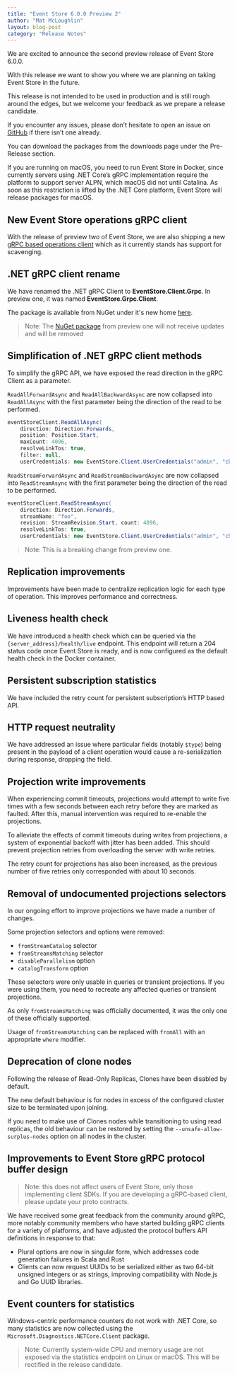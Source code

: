 ```yaml
---
title: "Event Store 6.0.0 Preview 2"
author: "Mat McLoughlin"
layout: blog-post
category: "Release Notes"
---
```


We are excited to announce the second preview release of Event Store 6.0.0.

With this release we want to show you where we are planning on taking Event Store in the future.

This release is not intended to be used in production and is still rough around the edges, but we welcome your feedback as we prepare a release candidate.

If you encounter any issues, please don’t hesitate to open an issue on [GitHub](https://github.com/eventstore/eventstore) if there isn’t one already.

You can download the packages from the downloads page under the Pre-Release section.

If you are running on macOS, you need to run Event Store in Docker, since currently servers using .NET Core’s gRPC implementation require the platform to support server ALPN, which macOS did not until Catalina. As soon as this restriction is lifted by the .NET Core platform, Event Store will release packages for macOS.

## New Event Store operations gRPC client

With the release of preview two of Event Store, we are also shipping a new [gRPC based operations client](https://www.nuget.org/packages/EventStore.Client.Operations.Grpc/6.0.0-preview2) which as it currently stands has support for scavenging.

## .NET gRPC client rename

We have renamed the .NET gRPC Client to **EventStore.Client.Grpc**. In preview one, it was named **EventStore.Grpc.Client**.

The package is available from NuGet under it's new home [here](https://www.nuget.org/packages/EventStore.Client.Grpc/).

> Note: The [NuGet package](https://www.nuget.org/packages/EventStore.Grpc.Client/6.0.0-preview1) from preview one will not receive updates and will be removed

## Simplification of .NET gRPC client methods

To simplify the gRPC API, we have exposed the read direction in the gRPC Client as a parameter.

`ReadAllForwardAsync` and `ReadAllBackwardAsync` are now collapsed into `ReadAllAsync` with the first parameter being the direction of the read to be performed.

```csharp
eventStoreClient.ReadAllAsync(
    direction: Direction.Forwards,
    position: Position.Start,
    maxCount: 4096,
    resolveLinkTos: true,
    filter: null,
    userCredentials: new EventStore.Client.UserCredentials("admin", "changeit"));
```

`ReadStreamForwardAsync` and `ReadStreamBackwardAsync` are now collapsed into `ReadStreamAsync` with the first parameter being the direction of the read to be performed.

```csharp
eventStoreClient.ReadStreamAsync(
    direction: Direction.Forwards,
    streamName: "foo",
    revision: StreamRevision.Start, count: 4096,
    resolveLinkTos: true,
    userCredentials: new EventStore.Client.UserCredentials("admin", "changeit"));
```

> Note: This is a breaking change from preview one.

## Replication improvements

Improvements have been made to centralize replication logic for each type of operation. This improves performance and correctness.

## Liveness health check

We have introduced a health check which can be queried via the `{server_address}/health/live` endpoint. This endpoint will return a 204 status code once Event Store is ready, and is now configured as the default health check in the Docker container.

## Persistent subscription statistics

We have included the retry count for persistent subscription’s HTTP based API.

## HTTP request neutrality

We have addressed an issue where particular fields (notably `$type`) being present in the payload of a client operation would cause a re-serialization during response, dropping the field.

## Projection write improvements

When experiencing commit timeouts, projections would attempt to write five times with a few seconds between each retry before they are marked as faulted. After this, manual intervention was required to re-enable the projections.

To alleviate the effects of commit timeouts during writes from projections, a system of exponential backoff with jitter has been added. This should prevent projection retries from overloading the server with write retries.

The retry count for projections has also been increased, as the previous number of five retries only corresponded with about 10 seconds.

## Removal of undocumented projections selectors

In our ongoing effort to improve projections we have made a number of changes.

Some projection selectors and options were removed:

- `fromStreamCatalog` selector
- `fromStreamsMatching` selector
- `disableParallelism` option
- `catalogTransform` option

These selectors were only usable in queries or transient projections. If you were using them, you need to recreate any affected queries or transient projections.

As only `fromStreamsMatching` was officially documented, it was the only one of these officially supported.

Usage of `fromStreamsMatching` can be replaced with `fromAll` with an appropriate `where` modifier.

## Deprecation of clone nodes

Following the release of Read-Only Replicas, Clones have been disabled by default.

The new default behaviour is for nodes in excess of the configured cluster size to be terminated upon joining.

If you need to make use of Clones nodes while transitioning to using read replicas, the old behaviour can be restored by setting the `--unsafe-allow-surplus-nodes` option on all nodes in the cluster.

## Improvements to Event Store gRPC protocol buffer design

> Note: this does not affect users of Event Store, only those implementing client SDKs. If you are developing a gRPC-based client, please update your proto contracts.

We have received some great feedback from the community around gRPC, more notably community members who have started building gRPC clients for a variety of platforms, and have adjusted the protocol buffers API definitions in response to that:

- Plural options are now in singular form, which addresses code generation failures in Scala and Rust
- Clients can now request UUIDs to be serialized either as two 64-bit unsigned integers or as strings, improving compatibility with Node.js and Go UUID libraries.

## Event counters for statistics

Windows-centric performance counters do not work with .NET Core, so many statistics are now collected using the `Microsoft.Diagnostics.NETCore.Client` package.

> Note: Currently system-wide CPU and memory usage are not exposed via the statistics endpoint on Linux or macOS. This will be rectified in the release candidate.
